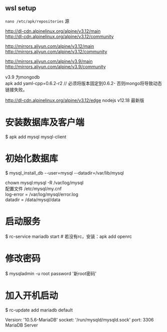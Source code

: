## wsl setup
`nano /etc/apk/repositories`  源  

http://dl-cdn.alpinelinux.org/alpine/v3.12/main  
http://dl-cdn.alpinelinux.org/alpine/v3.12/community  

http://mirrors.aliyun.com/alpine/v3.12/main  
http://mirrors.aliyun.com/alpine/v3.12/community  


http://mirrors.aliyun.com/alpine/v3.9/main  
http://mirrors.aliyun.com/alpine/v3.9/community  

v3.9 为mongodb  
apk add yaml-cpp=0.6.2-r2 // 必须将版本固定到0.6.2- 否则mongo将导致动态链接失败。  

http://dl-cdn.alpinelinux.org/alpine/v3.12/edge
nodejs v12.18  最新版  

# 安装数据库及客户端
$ apk add mysql mysql-client

# 初始化数据库
$ mysql_install_db --user=mysql --datadir=/var/lib/mysql

chown mysql:mysql -R /var/log/mysql  
配置文件 /etc/mysql/my.cnf  
log-error = /var/log/mysql/error.log  
datadir = /data/mysql/data  
# 启动服务
$ rc-service mariadb start  # 若没有rc，安装：apk add openrc

# 修改密码
$ mysqladmin -u root password '新root密码'

# 加入开机启动
$ rc-update add mariadb default

Version: '10.5.6-MariaDB'  socket: '/run/mysqld/mysqld.sock'  port: 3306  MariaDB Server